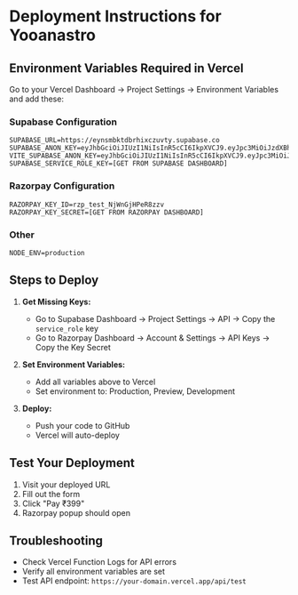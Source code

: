 # Deployment Instructions for Yooanastro

## Environment Variables Required in Vercel

Go to your Vercel Dashboard → Project Settings → Environment Variables and add these:

### Supabase Configuration
```
SUPABASE_URL=https://eynsmbktdbrhixczuvty.supabase.co
SUPABASE_ANON_KEY=eyJhbGciOiJIUzI1NiIsInR5cCI6IkpXVCJ9.eyJpc3MiOiJzdXBhYmFzZSIsInJlZiI6ImV5bnNtYmt0ZGJyaGl4Y3p1dnR5Iiwicm9sZSI6ImFub24iLCJpYXQiOjE3NTUxNTA1NzQsImV4cCI6MjA3MDcyNjU3NH0.0CW5FrtCIEVSA6i54FXEvT6xayLLrC9X0ceB7i1_J3k
VITE_SUPABASE_ANON_KEY=eyJhbGciOiJIUzI1NiIsInR5cCI6IkpXVCJ9.eyJpc3MiOiJzdXBhYmFzZSIsInJlZiI6ImV5bnNtYmt0ZGJyaGl4Y3p1dnR5Iiwicm9sZSI6ImFub24iLCJpYXQiOjE3NTUxNTA1NzQsImV4cCI6MjA3MDcyNjU3NH0.0CW5FrtCIEVSA6i54FXEvT6xayLLrC9X0ceB7i1_J3k
SUPABASE_SERVICE_ROLE_KEY=[GET FROM SUPABASE DASHBOARD]
```

### Razorpay Configuration
```
RAZORPAY_KEY_ID=rzp_test_NjWnGjHPeR8zzv
RAZORPAY_KEY_SECRET=[GET FROM RAZORPAY DASHBOARD]
```

### Other
```
NODE_ENV=production
```

## Steps to Deploy

1. **Get Missing Keys:**
   - Go to Supabase Dashboard → Project Settings → API → Copy the `service_role` key
   - Go to Razorpay Dashboard → Account & Settings → API Keys → Copy the Key Secret

2. **Set Environment Variables:**
   - Add all variables above to Vercel
   - Set environment to: Production, Preview, Development

3. **Deploy:**
   - Push your code to GitHub
   - Vercel will auto-deploy

## Test Your Deployment

1. Visit your deployed URL
2. Fill out the form
3. Click "Pay ₹399"
4. Razorpay popup should open

## Troubleshooting

- Check Vercel Function Logs for API errors
- Verify all environment variables are set
- Test API endpoint: `https://your-domain.vercel.app/api/test`